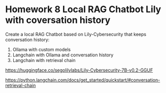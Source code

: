 # Homework 8 Local RAG Chatbot Lily with coversation history

Create a local RAG Chatbot based on Lily-Cybersecurity that keeps conversation history:

1. Ollama with custom models
2. Langchain with Ollama and conversation history
3. Langchain with retrieval chain

https://huggingface.co/segolilylabs/Lily-Cybersecurity-7B-v0.2-GGUF

https://python.langchain.com/docs/get_started/quickstart/#conversation-retrieval-chain
